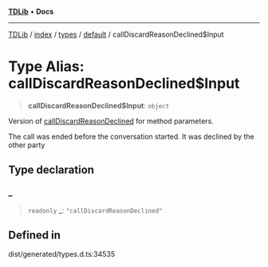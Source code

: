 [**TDLib**](../../../../../../README.md) • **Docs**

***

[TDLib](../../../../../../modules.md) / [index](../../../../../README.md) / [types](../../../README.md) / [default](../README.md) / callDiscardReasonDeclined$Input

# Type Alias: callDiscardReasonDeclined$Input

> **callDiscardReasonDeclined$Input**: `object`

Version of [callDiscardReasonDeclined](callDiscardReasonDeclined.md) for method parameters.

The call was ended before the conversation started. It was declined by the other party

## Type declaration

### \_

> `readonly` **\_**: `"callDiscardReasonDeclined"`

## Defined in

dist/generated/types.d.ts:34535
